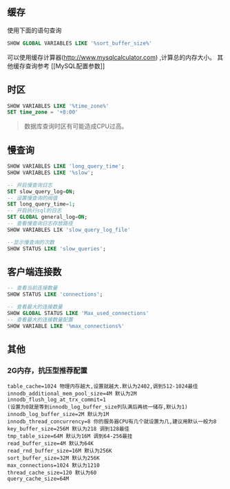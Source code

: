 ## 缓存
使用下面的语句查询
```sql
SHOW GLOBAL VARIABLES LIKE '%sort_buffer_size%'
```

可以使用缓存计算器(http://www.mysqlcalculator.com) ,计算总的内存大小。
其他缓存查询参考 [[MySQL配置参数]]

## 时区
```sql
SHOW VARIABLES LIKE '%time_zone%'
SET time_zone = '+8:00'
```
> 数据库查询时区有可能造成CPU过高。

## 慢查询
```sql
SHOW VARIABLES LIKE 'long_query_time';
SHOW VARIABLES LIKE '%slow';

-- 开启慢查询日志
SET slow_query_log=ON;
-- 设置慢查询的阀值
SET long_query_time=1;
-- 开启执行sql的日志
SET GLOBAL general_log=ON;
-- 查看慢查询日志存放路径
SHOW VARIABLES LIK 'slow_query_log_file'

--显示慢查询的次数
SHOW STATUS LIKE 'slow_queries';
```

## 客户端连接数
```sql
-- 查看当前连接数量
SHOW STATUS LIKE 'connections';

-- 查看最大的连接数量
SHOW GLOBAL STATUS LIKE 'Max_used_connections'
-- 查看最大的连接数量配置
SHOW VARIABLE LIKE '%max_connections%'
```

## 其他
### 2G内存，抗压型推荐配置
```config
table_cache=1024 物理内存越大,设置就越大.默认为2402,调到512-1024最佳
innodb_additional_mem_pool_size=4M 默认为2M
innodb_flush_log_at_trx_commit=1
(设置为0就是等到innodb_log_buffer_size列队满后再统一储存,默认为1)
innodb_log_buffer_size=2M 默认为1M
innodb_thread_concurrency=8 你的服务器CPU有几个就设置为几,建议用默认一般为8
key_buffer_size=256M 默认为218 调到128最佳
tmp_table_size=64M 默认为16M 调到64-256最挂
read_buffer_size=4M 默认为64K
read_rnd_buffer_size=16M 默认为256K
sort_buffer_size=32M 默认为256K
max_connections=1024 默认为1210
thread_cache_size=120 默认为60
query_cache_size=64M
```